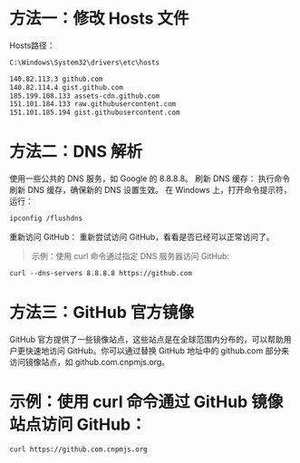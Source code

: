 # 方法一：修改 Hosts 文件
Hosts路径： 
```md
C:\Windows\System32\drivers\etc\hosts
```
```md
140.82.113.3 github.com
140.82.114.4 gist.github.com
185.199.108.133 assets-cdn.github.com
151.101.184.133 raw.githubusercontent.com
151.101.185.194 gist.githubusercontent.com
```

# 方法二：DNS 解析
使用一些公共的 DNS 服务，如 Google 的 8.8.8.8。
刷新 DNS 缓存： 执行命令刷新 DNS 缓存，确保新的 DNS 设置生效。
在 Windows 上，打开命令提示符，运行：
```md
ipconfig /flushdns
```
重新访问 GitHub： 重新尝试访问 GitHub，看看是否已经可以正常访问了。

>示例：使用 curl 命令通过指定 DNS 服务器访问 GitHub:
```md
curl --dns-servers 8.8.8.8 https://github.com
```
# 方法三：GitHub 官方镜像
GitHub 官方提供了一些镜像站点，这些站点是在全球范围内分布的，可以帮助用户更快速地访问 GitHub。你可以通过替换 GitHub 地址中的 github.com 部分来访问镜像站点，如 github.com.cnpmjs.org。

# 示例：使用 curl 命令通过 GitHub 镜像站点访问 GitHub：
```md
curl https://github.com.cnpmjs.org
```
